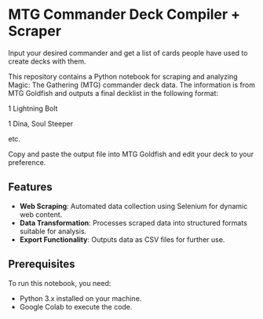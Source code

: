# MTG Commander Deck Compiler + Scraper

Input your desired commander and get a list of cards people have used to create decks with them. 

This repository contains a Python notebook for scraping and analyzing Magic: The Gathering (MTG) commander deck data. The information is from MTG Goldfish and outputs a final decklist in the following format:

1 Lightning Bolt

1 Dina, Soul Steeper

etc.

Copy and paste the output file into MTG Goldfish and edit your deck to your preference.

## Features

- **Web Scraping**: Automated data collection using Selenium for dynamic web content.
- **Data Transformation**: Processes scraped data into structured formats suitable for analysis.
- **Export Functionality**: Outputs data as CSV files for further use.

## Prerequisites

To run this notebook, you need:

- Python 3.x installed on your machine.
- Google Colab to execute the code.
